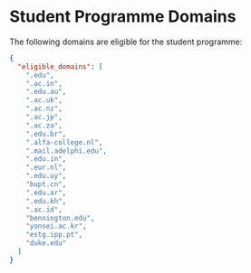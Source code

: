 # Student Programme Domains

The following domains are eligible for the student programme:

```json
{
  "eligible_domains": [
    ".edu",
    ".ac.in",
    ".edu.au",
    ".ac.uk",
    ".ac.nz",
    ".ac.jp",
    ".ac.za",
    ".edu.br",
    ".alfa-college.nl",
    ".mail.adelphi.edu",
    ".edu.in",
    ".eur.nl",
    ".edu.uy",
    "bupt.cn",
    ".edu.ar",
    ".edu.kh",
    ".ac.id",
    "bennington.edu",
    "yonsei.ac.kr",
    "estg.ipp.pt",
    "duke.edu"
  ]
}
